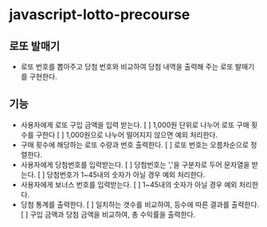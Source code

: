 # javascript-lotto-precourse

## 로또 발매기

- 로또 번호를 뽑아주고 당첨 번호와 비교하여 당첨 내역을 출력해 주는 로또 발매기를 구현한다.

## 기능

- 사용자에게 로또 구입 금액을 입력 받는다.
  [ ] 1,000원 단위로 나누어 로또 구매 횟수를 구한다
  [ ] 1,000원으로 나누어 떨어지지 않으면 예외 처리한다.
- 구매 횟수에 해당하는 로또 수량과 번호 출력한다.
  [ ] 로또 번호는 오름차순으로 정렬한다.
- 사용자에게 당첨번호를 입력받는다.
  [ ] 당첨번호는 ','을 구분자로 두어 문자열을 받는다.
  [ ] 당첨번호가 1~45내의 숫자가 아닐 경우 예외 처리한다.
- 사용자에게 보너스 번호를 입력받는다.
  [ ] 1~45내의 숫자가 아닐 경우 예외 처리한다.
- 당첨 통계를 출력한다.
  [ ] 일치하는 갯수를 비교하여, 등수에 따른 결과를 출력한다.
  [ ] 구입 금액과 당첨 금액을 비교하여, 총 수익률을 출력한다.
